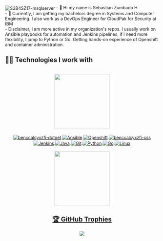 <img align="center" alt="S3B4SZ17-msqlserver"  src="https://komarev.com/ghpvc/?username=S3B4SZ17&style=flat-square">
- 👋 Hi my name is Sebastian Zumbado H</br>
- 👀 Currently, I am getting my bachelors degree in Systems and Computer Engineering. I also work as a DevOps Engineer for CloudPak for Security at IBM  </br>
- Disclaimer, I am more active in my organization's repos. I usually work on Ansible playbooks for automation and Jenkins pipelines, if I need more flexibility, I jump to Python or Go. Getting hands-on experience of Openshift and container administration.
<h2>👨‍💻 Technologies I work with</h2>
<div align="center"><br>
  <a href="https://github.com/S3B4SZ17">
  <img height="180em" src="https://github-readme-stats.vercel.app/api?username=S3B4SZ17&hide_border=true&count_private=true&show_icons=true&theme=blue-green&include_all_commits=true"/>
<div align=center style="display: inline_block"><br>
  <img align="center" alt="benccalcyxzfi-dotnet" src="https://img.shields.io/badge/DevSecOps-blue?style=for-the-badge&logo=devops&logoColor=white">
  <img align="center" alt="Ansible"  src="https://img.shields.io/badge/Ansible-239120?style=for-the-badge&logo=ansible&logoColor=white">
  <img align="center" alt="Openshift"  src="https://img.shields.io/badge/Terraform-blueviolet?style=for-the-badge&logo=Terraform&logoColor=white">
  <img align="center" alt="benccalcyxzfi-css"  src="https://img.shields.io/badge/Openshift-red?&style=for-the-badge&logo=kubernetes&logoColor=white">
  <img align="center" alt="Jenkins"  src="https://img.shields.io/badge/Jenkins-ff69b4?style=for-the-badge&logo=jenkins&logoColor=white">
  <img align="center" alt="Java"  src="https://img.shields.io/badge/Java-F7DF1E?style=for-the-badge&logo=java&logoColor=black">
  <img align="center" alt="Git"  src="https://img.shields.io/badge/Git-0769AD?style=for-the-badge&logo=git&logoColor=white">
  <img align="center" alt="Python"  src="https://img.shields.io/badge/Python-14354C?style=for-the-badge&logo=python&logoColor=white">
  <img align="center" alt="Go"  src="https://img.shields.io/badge/Go-9cf?style=for-the-badge&logo=go&logoColor=white">
  <img align="center" alt="Linux"  src="https://img.shields.io/badge/Linux-yellow?style=for-the-badge&logo=linux&logoColor=white">
</div>
<br>
  <img height="180em" src="https://github-readme-stats.vercel.app/api/top-langs/?username=S3B4SZ17&theme=blue-green&langs_count=5&hide_border=true"/>

  <h2>🏆 GitHub Trophies</h2>
<img src="https://github-readme-streak-stats.herokuapp.com?user=S3B4SZ17&theme=blue-green&hide_border=true&date_format=M%20j%5B%2C%20Y%5D" >

